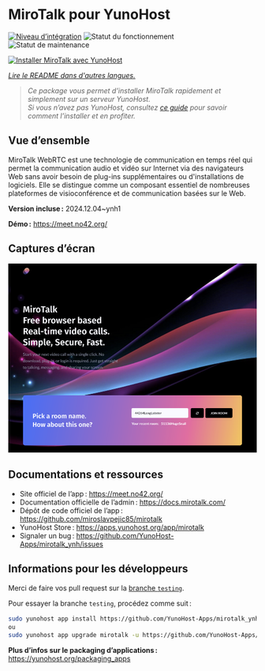 <!--
Nota bene : ce README est automatiquement généré par <https://github.com/YunoHost/apps/tree/master/tools/readme_generator>
Il NE doit PAS être modifié à la main.
-->

# MiroTalk pour YunoHost

[![Niveau d’intégration](https://apps.yunohost.org/badge/integration/mirotalk)](https://ci-apps.yunohost.org/ci/apps/mirotalk/)
![Statut du fonctionnement](https://apps.yunohost.org/badge/state/mirotalk)
![Statut de maintenance](https://apps.yunohost.org/badge/maintained/mirotalk)

[![Installer MiroTalk avec YunoHost](https://install-app.yunohost.org/install-with-yunohost.svg)](https://install-app.yunohost.org/?app=mirotalk)

*[Lire le README dans d'autres langues.](./ALL_README.md)*

> *Ce package vous permet d’installer MiroTalk rapidement et simplement sur un serveur YunoHost.*  
> *Si vous n’avez pas YunoHost, consultez [ce guide](https://yunohost.org/install) pour savoir comment l’installer et en profiter.*

## Vue d’ensemble

MiroTalk WebRTC est une technologie de communication en temps réel qui permet la communication audio et vidéo sur Internet via des navigateurs Web sans avoir besoin de plug-ins supplémentaires ou d'installations de logiciels. Elle se distingue comme un composant essentiel de nombreuses plateformes de visioconférence et de communication basées sur le Web.


**Version incluse :** 2024.12.04~ynh1

**Démo :** <https://meet.no42.org/>

## Captures d’écran

![Capture d’écran de MiroTalk](./doc/screenshots/screenshot.png)

## Documentations et ressources

- Site officiel de l’app : <https://meet.no42.org/>
- Documentation officielle de l’admin : <https://docs.mirotalk.com/>
- Dépôt de code officiel de l’app : <https://github.com/miroslavpejic85/mirotalk>
- YunoHost Store : <https://apps.yunohost.org/app/mirotalk>
- Signaler un bug : <https://github.com/YunoHost-Apps/mirotalk_ynh/issues>

## Informations pour les développeurs

Merci de faire vos pull request sur la [branche `testing`](https://github.com/YunoHost-Apps/mirotalk_ynh/tree/testing).

Pour essayer la branche `testing`, procédez comme suit :

```bash
sudo yunohost app install https://github.com/YunoHost-Apps/mirotalk_ynh/tree/testing --debug
ou
sudo yunohost app upgrade mirotalk -u https://github.com/YunoHost-Apps/mirotalk_ynh/tree/testing --debug
```

**Plus d’infos sur le packaging d’applications :** <https://yunohost.org/packaging_apps>
